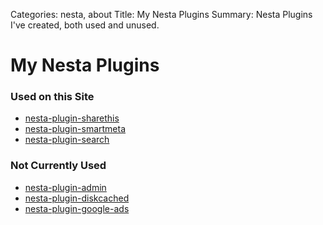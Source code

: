 Categories: nesta, about
Title: My Nesta Plugins
Summary: Nesta Plugins I've created, both used and unused.

# My Nesta Plugins

### Used on this Site

* [nesta-plugin-sharethis](http://github.com/jmervine/nesta-plugin-sharethis)
* [nesta-plugin-smartmeta](http://github.com/jmervine/nesta-plugin-smartmeta)
* [nesta-plugin-search](http://github.com/jmervine/nesta-plugin-search)

### Not Currently Used

* [nesta-plugin-admin](http://github.com/jmervine/nesta-plugin-admin)
* [nesta-plugin-diskcached](http://github.com/jmervine/nesta-plugin-diskcached)
* [nesta-plugin-google-ads](http://github.com/jmervine/nesta-plugin-google-ads)

